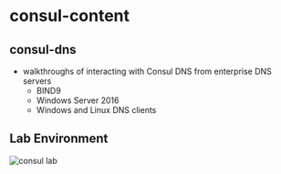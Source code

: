 # consul-content
## consul-dns
- walkthroughs of interacting with Consul DNS from enterprise DNS servers
	- BIND9
	- Windows Server 2016
	- Windows and Linux DNS clients
	
## Lab Environment

![consul lab](https://github.com/raygj/consul-content/tree/master/consul-dns/images/consul_lab.png)